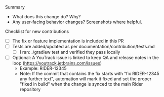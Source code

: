 Summary
- What does this change do? Why?
- Any user-facing behavior changes? Screenshots where helpful.

Checklist for new contributions
- [ ] The fix or feature implementation is included in this PR
- [ ] Tests are added/updated as per documentation/contribution/tests.md
  - [ ] I ran: ./gradlew test and verified they pass locally
- [ ] Optional: A YouTrack issue is linked to keep QA and release notes in the loop (https://youtrack.jetbrains.com/issues)
  - Example: RIDER-12345
  - Note: If the commit that contains the fix starts with "fix RIDER-12345 any further text", automation will mark it fixed and set the proper "fixed in build" when the change is synced to the main Rider repository
